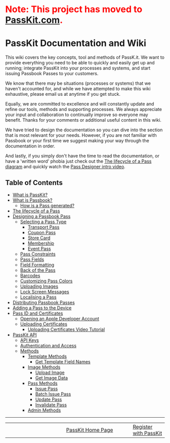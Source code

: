 # <font color='#ff0000'>Note: This project has moved to <a href='https://passkit.com/documentation/'>PassKit.com</a>.</font> #

# PassKit Documentation and Wiki #

This wiki covers the key concepts, tool and methods of PassK.it.  We want to provide everything you need to be able to quickly and easily get up and running; integrate PassKit into your processes and systems, and start issuing Passbook Passes to your customers.

We know that there may be situations (processes or systems) that we haven't accounted for, and while we have attempted to make this wiki exhaustive, please email us at anytime if you get stuck.

Equally, we are committed to excellence and will constantly update and refine our tools, methods and supporting processes. We always appreciate your input and collaboration to continually improve so everyone may benefit.  Thanks for your comments or additional useful content in this wiki.

We have tried to design the documentation so you can dive into the section that is most relevant for your needs.  However, if you are not familiar with Passbook or your first time we suggest making your way through the documentation in order.

And lastly, if you simply don't have the time to read the documentation, or have a 'written word' phobia just check out the [The lifecycle of a Pass diagram](PassLifecycle.md) and quickly watch the [Pass Designer intro video](PassDesignerVideo.md).

## Table of Contents ##

  * [What is PassKit?](PassKit.md)
  * [What is Passbook?](Passbook.md)
    * [How is a Pass generated?](PassPackage.md)
  * [The lifecycle of a Pass](PassLifecycle.md)
  * [Designing a Passbook Pass](PassDesign.md)
    * [Selecting a Pass Type](PassType.md)
      * [Transport Pass](PassLayoutTransport.md)
      * [Coupon Pass](PassLayoutCoupon.md)
      * [Store Card](PassLayoutStoreCard.md)
      * [Membership](PassLayoutMembership.md)
      * [Event Pass](PassLayoutEvent.md)
    * [Pass Constraints](PassConstraints.md)
    * [Pass Fields](PassFields.md)
    * [Field Formatting](FormattingFields.md)
    * [Back of the Pass](PassBack.md)
    * [Barcodes](PassBarcodes.md)
    * [Customizing Pass Colors](PassColors.md)
    * [Uploading Images](PassImages.md)
    * [Lock Screen Messages](LockScreenMessages.md)
    * [Localising a Pass](PassLocales.md)
  * [Distributing Passbook Passes](DistributingPassbookPasses.md)
  * [Adding a Pass to the Device](AddtoPassbook.md)
  * [Pass ID and Certificates](PassCertificates.md)
    * [Opening an Apple Developer Account](AppleDeveloperVideo.md)
    * [Uploading Certificates](UploadingCertificates.md)
      * [Uploading Certificates Video Tutorial](GeneratePassCertificateVideo.md)
  * [PassKit API](API.md)
    * [API Keys](API.md)
    * [Authentication and Access](Authentication.md)
    * [Methods](Methods.md)
      * [Template Methods](Templates.md)
        * [Get Template Field Names](GetTemplateDetails.md)
      * [Image Methods](Images.md)
        * [Upload Image](UploadImage.md)
        * [Get Image Data](GetImageData.md)
      * [Pass Methods](Passes.md)
        * [Issue Pass](IssuePass.md)
        * [Batch Issue Pass](BatchIssuePass.md)
        * [Update Pass](UpdatePass.md)
        * [Invalidate Pass](InvalidatePass.md)
      * [Admin Methods](Admin.md)


---


<table border='0'>
<blockquote><tr>
<blockquote><td width='361'></td>
<td width='353'><a href='http://PassKit.com/'>PassKit Home Page</a></td>
<td width='128'><a href='https://create.passkit.com'>Register with PassKit</a></td>
</blockquote></tr>
</table>